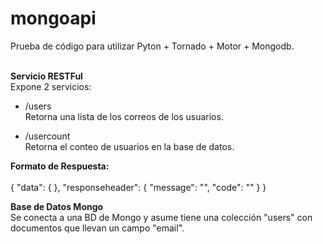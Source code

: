# mongoapi
Prueba de código para utilizar Pyton + Tornado + Motor + Mongodb.
</br></br>

<b>Servicio RESTFul</b>
</br>
Expone 2 servicios:

- /users</br>
Retorna una lista de los correos de los usuarios.

- /usercount</br>
Retorna el conteo de usuarios en la base de datos.

<b>Formato de Respuesta:</b> </br></br>
{
  "data": {
  },
  "responseheader": {
    "message": "",
    "code": "" 
  }
}

<b>Base de Datos Mongo</b></br>
Se conecta a una BD de Mongo y asume tiene una colección "users" con documentos que llevan un campo "email".
